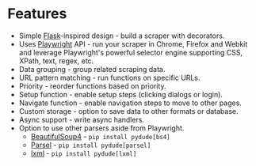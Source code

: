 # Features

- Simple [Flask](https://github.com/pallets/flask)-inspired design - build a scraper with decorators.
- Uses [Playwright](https://playwright.dev/python/) API - run your scraper in Chrome, Firefox and Webkit and leverage Playwright's powerful selector engine supporting CSS, XPath, text, regex, etc.
- Data grouping - group related scraping data.
- URL pattern matching - run functions on specific URLs.
- Priority - reorder functions based on priority.
- Setup function - enable setup steps (clicking dialogs or login).
- Navigate function - enable navigation steps to move to other pages.
- Custom storage - option to save data to other formats or database.
- Async support - write async handlers.
- Option to use other parsers aside from Playwright.
    - [BeautifulSoup4](https://www.crummy.com/software/BeautifulSoup/bs4/doc/) - `pip install pydude[bs4]`
    - [Parsel](https://github.com/scrapy/parsel) - `pip install pydude[parsel]`
    - [lxml](https://lxml.de/) - `pip install pydude[lxml]`

